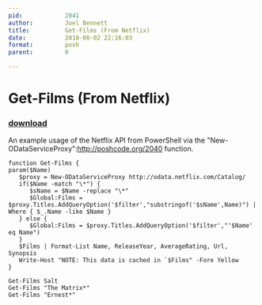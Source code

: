 ```yaml
---
pid:            2041
author:         Joel Bennett
title:          Get-Films (From Netflix)
date:           2010-08-02 22:16:03
format:         posh
parent:         0

---
```


# Get-Films (From Netflix)

### [download](//scripts/2041.ps1)

An example usage of the Netflix API from PowerShell via the "New-ODataServiceProxy":http://poshcode.org/2040 function.

```posh
function Get-Films {
param($Name)
   $proxy = New-ODataServiceProxy http://odata.netflix.com/Catalog/
   if($Name -match "\*") {
      $sName = $Name -replace "\*" 
      $Global:Films = $proxy.Titles.AddQueryOption('$filter',"substringof('$sName',Name)") | Where { $_.Name -like $Name }
   } else {
      $Global:Films = $proxy.Titles.AddQueryOption('$filter',"'$Name' eq Name")
   }
   $Films | Format-List Name, ReleaseYear, AverageRating, Url, Synopsis
   Write-Host "NOTE: This data is cached in `$Films" -Fore Yellow
}

Get-Films Salt
Get-Films "The Matrix*"
Get-Films "Ernest*"
```
